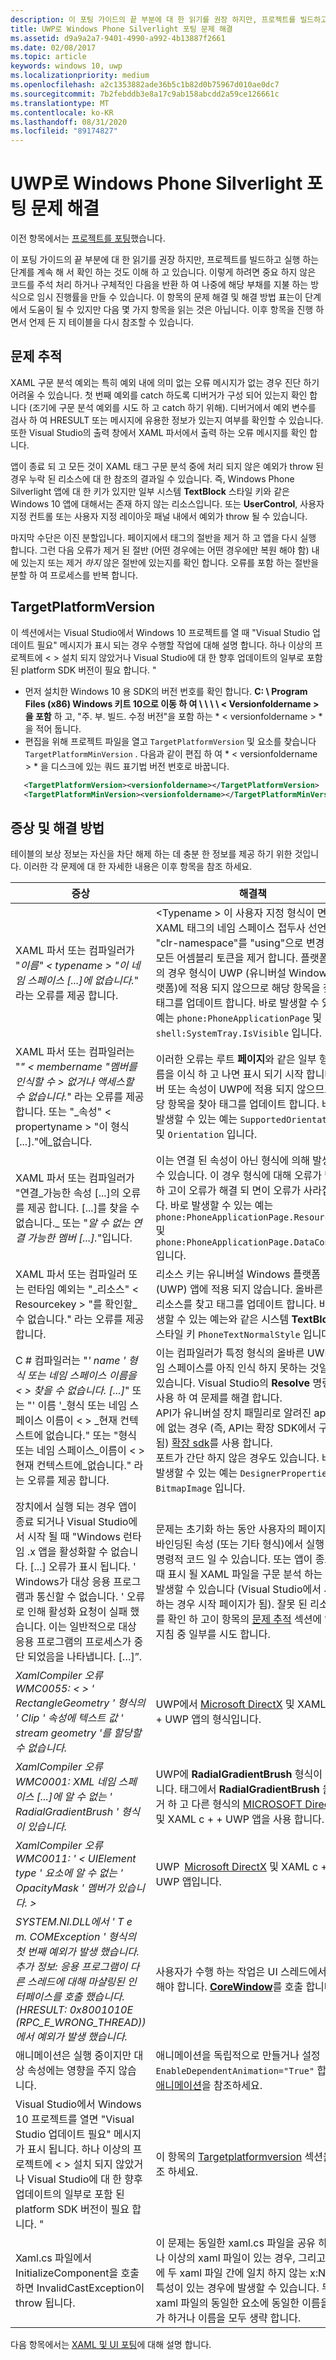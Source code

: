 ```yaml
---
description: 이 포팅 가이드의 끝 부분에 대 한 읽기를 권장 하지만, 프로젝트를 빌드하고 실행 하는 단계를 계속 해 서 확인 하는 것도 이해 하 고 있습니다.
title: UWP로 Windows Phone Silverlight 포팅 문제 해결
ms.assetid: d9a9a2a7-9401-4990-a992-4b13887f2661
ms.date: 02/08/2017
ms.topic: article
keywords: windows 10, uwp
ms.localizationpriority: medium
ms.openlocfilehash: a2c1353882ade36b5c1b82d0b75967d010ae0dc7
ms.sourcegitcommit: 7b2febddb3e8a17c9ab158abcdd2a59ce126661c
ms.translationtype: MT
ms.contentlocale: ko-KR
ms.lasthandoff: 08/31/2020
ms.locfileid: "89174827"
---
```

#  <a name="troubleshooting-porting-windowsphone-silverlight-to-uwp"></a>UWP로 Windows Phone Silverlight 포팅 문제 해결


이전 항목에서는 [프로젝트를 포팅](wpsl-to-uwp-porting-to-a-uwp-project.md)했습니다.

이 포팅 가이드의 끝 부분에 대 한 읽기를 권장 하지만, 프로젝트를 빌드하고 실행 하는 단계를 계속 해 서 확인 하는 것도 이해 하 고 있습니다. 이렇게 하려면 중요 하지 않은 코드를 주석 처리 하거나 구체적인 다음을 반환 하 여 나중에 해당 부채를 지불 하는 방식으로 임시 진행률을 만들 수 있습니다. 이 항목의 문제 해결 및 해결 방법 표는이 단계에서 도움이 될 수 있지만 다음 몇 가지 항목을 읽는 것은 아닙니다. 이후 항목을 진행 하면서 언제 든 지 테이블을 다시 참조할 수 있습니다.

## <a name="tracking-down-issues"></a>문제 추적

XAML 구문 분석 예외는 특히 예외 내에 의미 없는 오류 메시지가 없는 경우 진단 하기 어려울 수 있습니다. 첫 번째 예외를 catch 하도록 디버거가 구성 되어 있는지 확인 합니다 (조기에 구문 분석 예외를 시도 하 고 catch 하기 위해). 디버거에서 예외 변수를 검사 하 여 HRESULT 또는 메시지에 유용한 정보가 있는지 여부를 확인할 수 있습니다. 또한 Visual Studio의 출력 창에서 XAML 파서에서 출력 하는 오류 메시지를 확인 합니다.

앱이 종료 되 고 모든 것이 XAML 태그 구문 분석 중에 처리 되지 않은 예외가 throw 된 경우 누락 된 리소스에 대 한 참조의 결과일 수 있습니다. 즉, Windows Phone Silverlight 앱에 대 한 키가 있지만 일부 시스템 **TextBlock** 스타일 키와 같은 Windows 10 앱에 대해서는 존재 하지 않는 리소스입니다. 또는 **UserControl**, 사용자 지정 컨트롤 또는 사용자 지정 레이아웃 패널 내에서 예외가 throw 될 수 있습니다.

마지막 수단은 이진 분할입니다. 페이지에서 태그의 절반을 제거 하 고 앱을 다시 실행 합니다. 그런 다음 오류가 제거 된 절반 (어떤 경우에는 어떤 경우에만 복원 해야 함) 내에 있는지 또는 제거 *하지* 않은 절반에 있는지를 확인 합니다. 오류를 포함 하는 절반을 분할 하 여 프로세스를 반복 합니다.

## <a name="targetplatformversion"></a>TargetPlatformVersion

이 섹션에서는 Visual Studio에서 Windows 10 프로젝트를 열 때 "Visual Studio 업데이트 필요" 메시지가 표시 되는 경우 수행할 작업에 대해 설명 합니다. 하나 이상의 프로젝트에 &lt; &gt; 설치 되지 않았거나 Visual Studio에 대 한 향후 업데이트의 일부로 포함 된 platform SDK 버전이 필요 합니다. "

-   먼저 설치한 Windows 10 용 SDK의 버전 번호를 확인 합니다. **C: \\ Program Files (x86) Windows 키트 10으로 이동 하 여 \\ \\ \\ \\ &lt; Versionfoldername &gt; 을 포함** 하 고, "주. 부. 빌드. 수정 버전"을 포함 하는 * &lt; versionfoldername &gt; *을 적어 둡니다.
-   편집을 위해 프로젝트 파일을 열고 `TargetPlatformVersion` 및 요소를 찾습니다 `TargetPlatformMinVersion` . 다음과 같이 편집 하 여 * &lt; versionfoldername &gt; * 을 디스크에 있는 쿼드 표기법 버전 번호로 바꿉니다.

```xml
   <TargetPlatformVersion><versionfoldername></TargetPlatformVersion>
   <TargetPlatformMinVersion><versionfoldername></TargetPlatformMinVersion>
```

## <a name="troubleshooting-symptoms-and-remedies"></a>증상 및 해결 방법

테이블의 보상 정보는 자신을 차단 해제 하는 데 충분 한 정보를 제공 하기 위한 것입니다. 이러한 각 문제에 대 한 자세한 내용은 이후 항목을 참조 하세요.

| 증상 | 해결책 |
|---------|--------|
| XAML 파서 또는 컴파일러가 "_이름" &lt; typename &gt; "이 네임 스페이스 [...]에 없습니다._" 라는 오류를 제공 합니다. | &lt;Typename &gt; 이 사용자 지정 형식이 면 XAML 태그의 네임 스페이스 접두사 선언에서 "clr-namespace"를 "using"으로 변경 하 고 모든 어셈블리 토큰을 제거 합니다. 플랫폼 형식의 경우 형식이 UWP (유니버설 Windows 플랫폼)에 적용 되지 않으므로 해당 항목을 찾아 태그를 업데이트 합니다. 바로 발생할 수 있는 예는 `phone:PhoneApplicationPage` 및 `shell:SystemTray.IsVisible` 입니다. | 
| XAML 파서 또는 컴파일러는 "_" &lt; membername "멤버를 인식할 수 &gt; 없거나 액세스할 수 없습니다._" 라는 오류를 제공 합니다. 또는 "_속성" &lt; propertyname &gt; "이 형식 [...]."에_없습니다. | 이러한 오류는 루트 **페이지**와 같은 일부 형식 이름을 이식 하 고 나면 표시 되기 시작 합니다. 멤버 또는 속성이 UWP에 적용 되지 않으므로 해당 항목을 찾아 태그를 업데이트 합니다. 바로 발생할 수 있는 예는 `SupportedOrientations` 및 `Orientation` 입니다. |
| XAML 파서 또는 컴파일러가 "연결_가능한 속성 [...]의 오류를 제공 합니다. [...]를 찾을 수 없습니다._ 또는 "_알 수 없는 연결 가능한 멤버 [...]._"입니다. | 이는 연결 된 속성이 아닌 형식에 의해 발생할 수 있습니다. 이 경우 형식에 대해 오류가 발생 하 고이 오류가 해결 되 면이 오류가 사라집니다. 바로 발생할 수 있는 예는 `phone:PhoneApplicationPage.Resources` 및 `phone:PhoneApplicationPage.DataContext` 입니다. | 
|XAML 파서 또는 컴파일러 또는 런타임 예외는 "_리소스" &lt; Resourcekey &gt; "를 확인할_수 없습니다." 라는 오류를 제공 합니다. | 리소스 키는 유니버설 Windows 플랫폼 (UWP) 앱에 적용 되지 않습니다. 올바른 해당 리소스를 찾고 태그를 업데이트 합니다. 바로 발생할 수 있는 예는와 같은 시스템 **TextBlock** 스타일 키 `PhoneTextNormalStyle` 입니다. |
| C # 컴파일러는 "_' name ' 형식 또는 네임 스페이스 이름을 &lt; &gt; 찾을 수 없습니다. [...]_" 또는 "' 이름 '_형식 또는 네임 스페이스 이름이 &lt; &gt; _현재 컨텍스트에 없습니다." 또는 "형식 또는 네임 스페이스_이름이 &lt; &gt; 현재 컨텍스트에_없습니다." 라는 오류를 제공 합니다. | 이는 컴파일러가 특정 형식의 올바른 UWP 네임 스페이스를 아직 인식 하지 못하는 것일 수 있습니다. Visual Studio의 **Resolve** 명령을 사용 하 여 문제를 해결 합니다. <br/>API가 유니버설 장치 패밀리로 알려진 api 집합에 없는 경우 (즉, API는 확장 SDK에서 구현 됨) [확장 sdk](wpsl-to-uwp-porting-to-a-uwp-project.md)를 사용 합니다.<br/>포트가 간단 하지 않은 경우도 있습니다. 바로 발생할 수 있는 예는 `DesignerProperties` 및 `BitmapImage` 입니다. | 
|장치에서 실행 되는 경우 앱이 종료 되거나 Visual Studio에서 시작 될 때 "Windows 런타임 .x 앱을 활성화할 수 없습니다. [...] 오류가 표시 됩니다. ' Windows가 대상 응용 프로그램과 통신할 수 없습니다. ' 오류로 인해 활성화 요청이 실패 했습니다. 이는 일반적으로 대상 응용 프로그램의 프로세스가 중단 되었음을 나타냅니다. […]”. | 문제는 초기화 하는 동안 사용자의 페이지 또는 바인딩된 속성 (또는 기타 형식)에서 실행 되는 명령적 코드 일 수 있습니다. 또는 앱이 종료 될 때 표시 될 XAML 파일을 구문 분석 하는 동안 발생할 수 있습니다 (Visual Studio에서 시작 하는 경우 시작 페이지가 됨). 잘못 된 리소스 키를 확인 하 고이 항목의 [문제 추적](#tracking-down-issues) 섹션에 있는 지침 중 일부를 시도 합니다.|
| _XamlCompiler 오류 WMC0055: &lt; &gt; ' RectangleGeometry ' 형식의 ' Clip ' 속성에 텍스트 값 ' stream geometry '를 할당할 수 없습니다._ | UWP에서 [Microsoft DirectX](/windows/desktop/directx) 및 XAML c + + UWP 앱의 형식입니다. |
| _XamlCompiler 오류 WMC0001: XML 네임 스페이스 [...]에 알 수 없는 ' RadialGradientBrush ' 형식이 있습니다._ | UWP에 **RadialGradientBrush** 형식이 없습니다. 태그에서 **RadialGradientBrush** 을 제거 하 고 다른 형식의 [MICROSOFT DirectX](/windows/desktop/directx) 및 XAML c + + UWP 앱을 사용 합니다. |
| _XamlCompiler 오류 WMC0011: ' &lt; UIElement type ' 요소에 알 수 없는 ' OpacityMask ' 멤버가 있습니다. &gt;_ | UWP [Microsoft DirectX](/windows/desktop/directx) 및 XAML c + + UWP 앱입니다. |
| _SYSTEM.NI.DLL에서 ' T e m. COMException ' 형식의 첫 번째 예외가 발생 했습니다. 추가 정보: 응용 프로그램이 다른 스레드에 대해 마샬링된 인터페이스를 호출 했습니다. (HRESULT: 0x8001010E (RPC_E_WRONG_THREAD))에서 예외가 발생 했습니다._ | 사용자가 수행 하는 작업은 UI 스레드에서 수행 해야 합니다. [**CoreWindow**](/uwp/api/windows.ui.core.corewindow.getforcurrentthread)를 호출 합니다. |
| 애니메이션은 실행 중이지만 대상 속성에는 영향을 주지 않습니다. | 애니메이션을 독립적으로 만들거나 설정 `EnableDependentAnimation="True"` 합니다. [애니메이션](wpsl-to-uwp-porting-xaml-and-ui.md)을 참조하세요. |
| Visual Studio에서 Windows 10 프로젝트를 열면 "Visual Studio 업데이트 필요" 메시지가 표시 됩니다. 하나 이상의 프로젝트에 &lt; &gt; 설치 되지 않았거나 Visual Studio에 대 한 향후 업데이트의 일부로 포함 된 platform SDK 버전이 필요 합니다. " | 이 항목의 [Targetplatformversion](#targetplatformversion) 섹션을 참조 하세요. |
| Xaml.cs 파일에서 InitializeComponent을 호출 하면 InvalidCastException이 throw 됩니다. | 이 문제는 동일한 xaml.cs 파일을 공유 하는 하나 이상의 xaml 파일이 있는 경우, 그리고 요소에 두 xaml 파일 간에 일치 하지 않는 x:Name 특성이 있는 경우에 발생할 수 있습니다. 두 xaml 파일의 동일한 요소에 동일한 이름을 추가 하거나 이름을 모두 생략 합니다. | 

다음 항목에서는 [XAML 및 UI 포팅](wpsl-to-uwp-porting-xaml-and-ui.md)에 대해 설명 합니다.